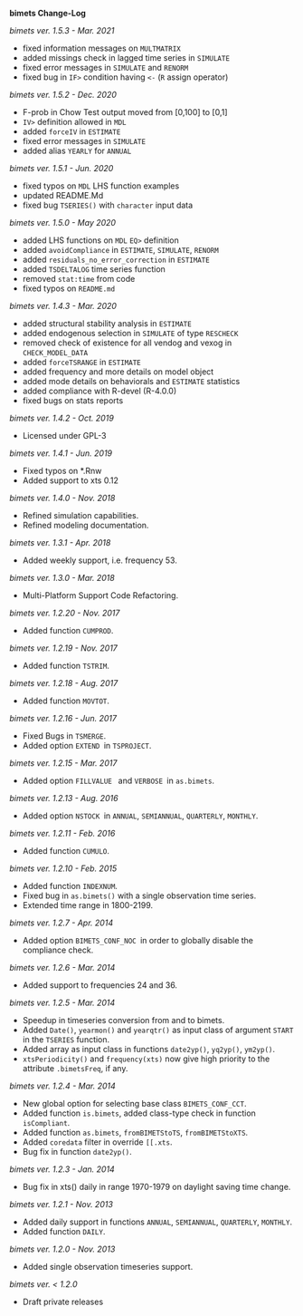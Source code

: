 
**bimets Change-Log**

*bimets ver. 1.5.3 - Mar. 2021*

* fixed information messages on `MULTMATRIX`
* added missings check in lagged time series in `SIMULATE`
* fixed error messages in `SIMULATE` and `RENORM`
* fixed bug in `IF>` condition having `<-` (`R` assign operator)

*bimets ver. 1.5.2 - Dec. 2020*

* F-prob in Chow Test output moved from [0,100] to [0,1]
* `IV>` definition allowed in `MDL`
* added `forceIV` in `ESTIMATE`
* fixed error messages in `SIMULATE` 
* added alias `YEARLY` for `ANNUAL`

*bimets ver. 1.5.1 - Jun. 2020*

* fixed typos on `MDL` LHS function examples
* updated README.Md
* fixed bug `TSERIES()` with `character` input data

*bimets ver. 1.5.0 - May 2020*

* added LHS functions on `MDL` `EQ>` definition
* added `avoidCompliance` in `ESTIMATE`, `SIMULATE`, `RENORM`
* added `residuals_no_error_correction` in `ESTIMATE`
* added `TSDELTALOG` time series function
* removed `stat:time` from code
* fixed typos on `README.md`


*bimets ver. 1.4.3 - Mar. 2020*

* added structural stability analysis in `ESTIMATE`
* added endogenous selection in `SIMULATE` of type `RESCHECK`
* removed check of existence for all vendog and vexog in `CHECK_MODEL_DATA`
* added `forceTSRANGE` in `ESTIMATE`
* added frequency and more details on model object
* added mode details on behaviorals and `ESTIMATE` statistics
* added compliance with R-devel (R-4.0.0)
* fixed bugs on stats reports

*bimets ver. 1.4.2 - Oct. 2019*

* Licensed under GPL-3


*bimets ver. 1.4.1 - Jun. 2019*

* Fixed typos on *.Rnw
* Added support to xts 0.12


*bimets ver. 1.4.0 - Nov. 2018*

* Refined simulation capabilities.
* Refined modeling documentation.


*bimets ver. 1.3.1 - Apr. 2018*

* Added weekly support, i.e. frequency 53.


*bimets ver. 1.3.0 - Mar. 2018*

* Multi-Platform Support Code Refactoring.


*bimets ver. 1.2.20 - Nov. 2017*

* Added function `CUMPROD`.


*bimets ver. 1.2.19 - Nov. 2017*

* Added function `TSTRIM`.


*bimets ver. 1.2.18 - Aug. 2017*

* Added function `MOVTOT`.


*bimets ver. 1.2.16 - Jun. 2017*

* Fixed Bugs in `TSMERGE`.
* Added option `EXTEND `in `TSPROJECT`.


*bimets ver. 1.2.15 - Mar. 2017*

* Added option `FILLVALUE ` and `VERBOSE `in `as.bimets`.


*bimets ver. 1.2.13 - Aug. 2016*

* Added option `NSTOCK `in `ANNUAL`, `SEMIANNUAL`, `QUARTERLY`, `MONTHLY`.


*bimets ver. 1.2.11 - Feb. 2016*

* Added function `CUMULO`.


*bimets ver. 1.2.10 - Feb. 2015*

* Added function `INDEXNUM`.
* Fixed bug in `as.bimets()` with a single observation time series.
* Extended time range in 1800-2199.


*bimets ver. 1.2.7 - Apr. 2014*

* Added option `BIMETS_CONF_NOC `in order to globally disable the compliance check.


*bimets ver. 1.2.6 - Mar. 2014*

* Added support to frequencies 24 and 36.


*bimets ver. 1.2.5 - Mar. 2014*

* Speedup in timeseries conversion from and to bimets.
* Added `Date()`, `yearmon()` and `yearqtr()` as input class of argument `START` in the `TSERIES` function.
* Added array as input class in functions `date2yp()`, `yq2yp()`, `ym2yp()`.
* `xtsPeriodicity()` and `frequency(xts)` now give high priority to the attribute `.bimetsFreq`, if any.


*bimets ver. 1.2.4 - Mar. 2014*

* New global option for selecting base class `BIMETS_CONF_CCT`.
* Added function `is.bimets`, added class-type check in function `isCompliant`.
* Added function `as.bimets`, `fromBIMETStoTS`, `fromBIMETStoXTS`.
* Added `coredata` filter in override `[[.xts`.
* Bug fix in function `date2yp()`.


*bimets ver. 1.2.3 - Jan. 2014*

* Bug fix in xts() daily in range 1970-1979 on daylight saving time change.


*bimets ver. 1.2.1 - Nov. 2013*

* Added daily support in functions `ANNUAL`, `SEMIANNUAL`, `QUARTERLY`, `MONTHLY`.
* Added function `DAILY`.


*bimets ver. 1.2.0 - Nov. 2013*

* Added single observation timeseries support.


*bimets ver. < 1.2.0*

* Draft private releases
